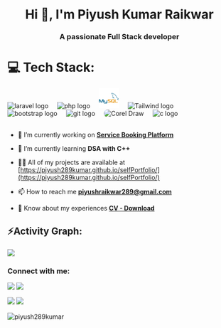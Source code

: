 <h1 align="center">Hi 👋, I'm Piyush Kumar Raikwar</h1>
<h3 align="center">A passionate Full Stack developer</h3>

# 💻 Tech Stack: 

<div align="left">
  <img src="https://cibadress.com/images/laravel_logo.png" height="30" alt="laravel logo"  />
  <img width="12" />
  <!-- <img src="https://batisteo.gallerycdn.vsassets.io/extensions/batisteo/vscode-django/1.15.0/1703694028504/Microsoft.VisualStudio.Services.Icons.Default" height="30" alt="django logo"  />
  <img width="12" /> -->
  <img src="https://cdn.jsdelivr.net/gh/devicons/devicon/icons/php/php-original.svg" height="30" alt="php logo"  />
  <img width="12" />
  <img src="https://raw.githubusercontent.com/devicons/devicon/master/icons/mysql/mysql-original-wordmark.svg" height="45" alt="mysql logo"  />
  <img width="12" />
  <!-- <img src="https://cdn.jsdelivr.net/gh/devicons/devicon/icons/react/react-original.svg" height="30" alt="react logo"/>
  <img width="12"/>
  <img src="https://cibadress.com/app/project.dev/admin/upload_media/users_profiles_picture/22_Apr_2024_04_07_14pm_png-transparent-green-grass-nodejs-javascript-react-mean-angularjs-logo-symbol-removebg-preview.png" height="30" alt="nodejs logo"/>
  <img width="12"/>
  <img src="https://cdn.hashnode.com/res/hashnode/image/upload/v1675637255386/f3a9a38b-116d-4b35-8f46-8d8abb78166f.png" height="30" alt="expressjs logo" style="border-radius:18px"/>
  <img width="12"/>
  <img src="https://cibadress.com/app/project.dev/admin/upload_media/users_profiles_picture/22_Apr_2024_04_10_14pm_pngwing.com.png" height="30" alt="mongoDB logo"/>
  <img width="12"/> -->
  <img src="https://upload.wikimedia.org/wikipedia/commons/thumb/d/d5/Tailwind_CSS_Logo.svg/768px-Tailwind_CSS_Logo.svg.png?20230715030042" height="26" alt="Tailwind logo"  />
  <img width="12" />
  <img src="https://cdn.jsdelivr.net/gh/devicons/devicon/icons/bootstrap/bootstrap-original.svg" height="30" alt="bootstrap logo"  />
  <img width="12" />  
  <img src="https://cdn.jsdelivr.net/gh/devicons/devicon/icons/git/git-original.svg" height="30" alt="git logo"  />
  <img width="12" />
  <img src="https://cdn3d.iconscout.com/3d/free/preview/free-corel-draw-9234644-7516869.png?f=webp&h=700" height="30" alt="Corel Draw" style='border-radius:8px' />
  <img width="12"/>
  <img src="https://cdn.jsdelivr.net/gh/devicons/devicon/icons/c/c-original.svg" height="30" alt="c logo"/>
  <img width="12" />
</div>
<br>

- 🔭 I’m currently working on [**Service Booking Platform**](https://binduservice.com)

- 🌱 I’m currently learning **DSA with C++**

- 👨‍💻 All of my projects are available at [https://piyush289kumar.github.io/selfPortfolio/](https://piyush289kumar.github.io/selfPortfolio/)

- 📫 How to reach me **piyushraikwar289@gmail.com**

- 📄 Know about my experiences [**CV - Download**](https://piyush289kumar.github.io/selfPortfolio/Resume/Piyush_Shailendra_Kumar_Raikwar.pdf)

<h2>⚡Activity Graph:</h2>
<img align="center" src="https://github-readme-activity-graph.vercel.app/graph?username=Piyush289kumar&theme=default"/>

<h3 align="left">Connect with me:</h3>
<p align="center">
<div> <a href="https://www.linkedin.com/in/piyush-kumar-raikwar-800b7b1b3" target="_blank"><img src="https://img.shields.io/badge/LinkedIn-0077B5?style=for-the-badge&logo=linkedin&logoColor=white" target="_blank"></a>
<a href="https://github.com/Piyush289kumar" target="_blank"><img src="https://img.shields.io/badge/GitHub-100000?style=for-the-badge&logo=github&logoColor=white" target="_blank"></a>
  
<a href="https://www.instagram.com/piyush_nqa" target="_blank"><img src="https://img.shields.io/badge/Instagram-E4405F?style=for-the-badge&logo=instagram&logoColor=white" target="_blank"></a>
<a href = "mailto:piyushraikwar289@gmail.com"><img src="https://img.shields.io/badge/-Gmail-%23333?style=for-the-badge&logo=gmail&logoColor=white" target="_blank"></a></p></div>
<p><img align="center" src="https://github-readme-stats.vercel.app/api/top-langs?username=piyush289kumar&show_icons=true&locale=en&layout=compact" alt="piyush289kumar" /></p>
